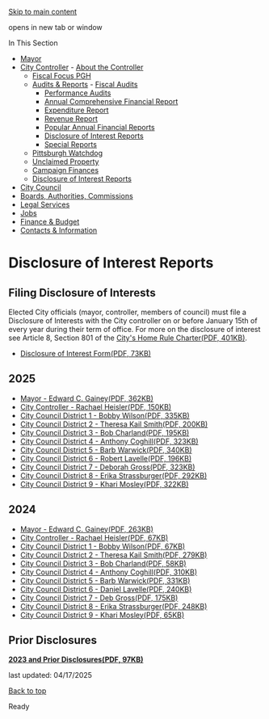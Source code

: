 [Skip to main content](https://www.pittsburghpa.gov/City-Government/City-Controllers-Office/Audits-Reports/Disclosure-of-Interest-Reports#main-content)

opens in new tab or window

In This Section

- [Mayor](https://www.pittsburghpa.gov/City-Government/Mayor)
- [City Controller](https://www.pittsburghpa.gov/City-Government/City-Controllers-Office)  - [About the Controller](https://www.pittsburghpa.gov/City-Government/City-Controllers-Office/About-the-Controller)
  - [Fiscal Focus PGH](https://www.pittsburghpa.gov/City-Government/City-Controllers-Office/Fiscal-Focus-PGH)
  - [Audits & Reports](https://www.pittsburghpa.gov/City-Government/City-Controllers-Office/Audits-Reports)    - [Fiscal Audits](https://www.pittsburghpa.gov/City-Government/City-Controllers-Office/Audits-Reports/Fiscal-Audits)
    - [Performance Audits](https://www.pittsburghpa.gov/City-Government/City-Controllers-Office/Audits-Reports/Performance-Audits)
    - [Annual Comprehensive Financial Report](https://www.pittsburghpa.gov/City-Government/City-Controllers-Office/Audits-Reports/Annual-Comprehensive-Financial-Report)
    - [Expenditure Report](https://www.pittsburghpa.gov/City-Government/City-Controllers-Office/Audits-Reports/Expenditure-Report)
    - [Revenue Report](https://www.pittsburghpa.gov/City-Government/City-Controllers-Office/Audits-Reports/Revenue-Report)
    - [Popular Annual Financial Reports](https://www.pittsburghpa.gov/City-Government/City-Controllers-Office/Audits-Reports/Popular-Annual-Financial-Reports)
    - [Disclosure of Interest Reports](https://www.pittsburghpa.gov/City-Government/City-Controllers-Office/Audits-Reports/Disclosure-of-Interest-Reports)
    - [Special Reports](https://www.pittsburghpa.gov/City-Government/City-Controllers-Office/Audits-Reports/Special-Reports)
  - [Pittsburgh Watchdog](https://www.pittsburghpa.gov/City-Government/City-Controllers-Office/Pittsburgh-Watchdog)
  - [Unclaimed Property](https://www.pittsburghpa.gov/City-Government/City-Controllers-Office/Unclaimed-Property)
  - [Campaign Finances](https://www.pittsburghpa.gov/City-Government/City-Controllers-Office/Campaign-Finances)
  - [Disclosure of Interest Reports](https://www.pittsburghpa.gov/City-Government/City-Controllers-Office/Disclosure-of-Interest-Reports)
- [City Council](https://www.pittsburghpa.gov/City-Government/City-Council)
- [Boards, Authorities, Commissions](https://www.pittsburghpa.gov/City-Government/Boards-Authorities-Commissions)
- [Legal Services](https://www.pittsburghpa.gov/City-Government/Legal-Services)
- [Jobs](https://www.pittsburghpa.gov/City-Government/Jobs)
- [Finance & Budget](https://www.pittsburghpa.gov/City-Government/Finance-Budget)
- [Contacts & Information](https://www.pittsburghpa.gov/City-Government/Contacts-Information)

# Disclosure of Interest Reports

## Filing Disclosure of Interests

Elected City officials (mayor, controller, members of council) must file a Disclosure of Interests with the City controller on or before January 15th of every year during their term of office. For more on the disclosure of interest see Article 8, Section 801 of the [City's Home Rule Charter(PDF, 401KB)](https://www.pittsburghpa.gov/files/assets/city/v/1/controller/documents/disclosure-of-interest-reports/2014_home_rule.pdf).

- [Disclosure of Interest Form(PDF, 73KB)](https://www.pittsburghpa.gov/files/assets/city/v/1/controller/documents/disclosure-of-interest-reports/12749_disclosure_of_interest_fillable.pdf)

## 2025

- [Mayor - Edward C. Gainey(PDF, 362KB)](https://www.pittsburghpa.gov/files/assets/city/v/1/controller/documents/disclosure-of-interest-reports/2025/ed-gainey.pdf)
- [City Controller - Rachael Heisler(PDF, 150KB)](https://www.pittsburghpa.gov/files/assets/city/v/1/controller/documents/disclosure-of-interest-reports/2025/rachael-heisler.pdf)
- [City Council District 1 - Bobby Wilson(PDF, 335KB)](https://www.pittsburghpa.gov/files/assets/city/v/1/controller/documents/disclosure-of-interest-reports/2025/bobby-wilson.pdf)
- [City Council District 2 - Theresa Kail Smith(PDF, 200KB)](https://www.pittsburghpa.gov/files/assets/city/v/1/controller/documents/disclosure-of-interest-reports/2025/theresa-kail-smith.pdf)
- [City Council District 3 - Bob Charland(PDF, 195KB)](https://www.pittsburghpa.gov/files/assets/city/v/1/controller/documents/disclosure-of-interest-reports/2025/bob-charland.pdf)
- [City Council District 4 - Anthony Coghill(PDF, 323KB)](https://www.pittsburghpa.gov/files/assets/city/v/1/controller/documents/disclosure-of-interest-reports/2025/anthony-coghill.pdf)
- [City Council District 5 - Barb Warwick(PDF, 340KB)](https://www.pittsburghpa.gov/files/assets/city/v/1/controller/documents/disclosure-of-interest-reports/2025/barb-warwick.pdf)
- [City Council District 6 - Robert Lavelle(PDF, 196KB)](https://www.pittsburghpa.gov/files/assets/city/v/1/controller/documents/disclosure-of-interest-reports/2025/robert-lavelle.pdf)
- [City Council District 7 - Deborah Gross(PDF, 323KB)](https://www.pittsburghpa.gov/files/assets/city/v/1/controller/documents/disclosure-of-interest-reports/2025/deborah-l-gross.pdf)
- [City Council District 8 - Erika Strassburger(PDF, 292KB)](https://www.pittsburghpa.gov/files/assets/city/v/1/controller/documents/disclosure-of-interest-reports/2025/erika-strassburger.pdf)
- [City Council District 9 - Khari Mosley(PDF, 322KB)](https://www.pittsburghpa.gov/files/assets/city/v/1/controller/documents/disclosure-of-interest-reports/2025/khari-mosley.pdf)

## 2024

- [Mayor - Edward C. Gainey(PDF, 263KB)](https://www.pittsburghpa.gov/files/assets/city/v/1/controller/documents/disclosure-of-interest-reports/23945_ed_gainey.pdf)
- [City Controller - Rachael Heisler(PDF, 67KB)](https://www.pittsburghpa.gov/files/assets/city/v/1/controller/documents/disclosure-of-interest-reports/23843_rachael_heisler.pdf)
- [City Council District 1 - Bobby Wilson(PDF, 67KB)](https://www.pittsburghpa.gov/files/assets/city/v/1/controller/documents/disclosure-of-interest-reports/23842_bobby_wilson.pdf)
- [City Council District 2 - Theresa Kail Smith(PDF, 279KB)](https://www.pittsburghpa.gov/files/assets/city/v/1/controller/documents/disclosure-of-interest-reports/23844_theresa-kail_smith.pdf)
- [City Council District 3 - Bob Charland(PDF, 58KB)](https://www.pittsburghpa.gov/files/assets/city/v/1/controller/documents/disclosure-of-interest-reports/23845_bob_charland.pdf)
- [City Council District 4 - Anthony Coghill(PDF, 310KB)](https://www.pittsburghpa.gov/files/assets/city/v/1/controller/documents/disclosure-of-interest-reports/23944_anthony_coghill.pdf)
- [City Council District 5 - Barb Warwick(PDF, 331KB)](https://www.pittsburghpa.gov/files/assets/city/v/1/controller/documents/disclosure-of-interest-reports/23846_barbara_warwick.pdf)
- [City Council District 6 - Daniel Lavelle(PDF, 240KB)](https://www.pittsburghpa.gov/files/assets/city/v/1/controller/documents/disclosure-of-interest-reports/23847_daniel_lavelle.pdf)
- [City Council District 7 - Deb Gross(PDF, 175KB)](https://www.pittsburghpa.gov/files/assets/city/v/1/controller/documents/disclosure-of-interest-reports/23852_deborah_gross.pdf)
- [City Council District 8 - Erika Strassburger(PDF, 248KB)](https://www.pittsburghpa.gov/files/assets/city/v/1/controller/documents/disclosure-of-interest-reports/23849_strassburger.pdf)
- [City Council District 9 - Khari Mosley(PDF, 65KB)](https://www.pittsburghpa.gov/files/assets/city/v/1/controller/documents/disclosure-of-interest-reports/23850_khari_mosley.pdf)

## Prior Disclosures

**[2023 and Prior Disclosures(PDF, 97KB)](https://www.pittsburghpa.gov/files/assets/city/v/1/controller/documents/disclosure-of-interest-reports/24015_disclosure_of_interest_reports_-_2023_and_prior.pdf)**

last updated: 04/17/2025

[Back to top](https://www.pittsburghpa.gov/City-Government/City-Controllers-Office/Audits-Reports/Disclosure-of-Interest-Reports#body-top)

Ready
